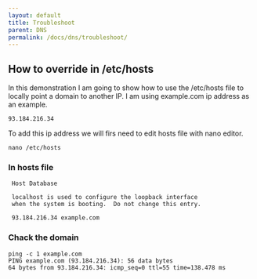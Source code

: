 ```yaml
---
layout: default
title: Troubleshoot
parent: DNS
permalink: /docs/dns/troubleshoot/
---
```


## How to override in /etc/hosts

In this demonstration I am going to show how to use the /etc/hosts file to locally point a domain to another IP.
I am using example.com ip address as an example.

````
93.184.216.34
````
To add this ip address we will firs need to edit hosts file with nano editor.

````
nano /etc/hosts
````

### In hosts file

````
 Host Database

 localhost is used to configure the loopback interface
 when the system is booting.  Do not change this entry.

 93.184.216.34 example.com

````

### Chack the domain

````
ping -c 1 example.com
PING example.com (93.184.216.34): 56 data bytes
64 bytes from 93.184.216.34: icmp_seq=0 ttl=55 time=138.478 ms
````
